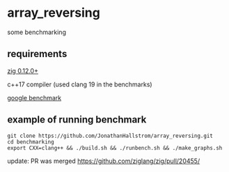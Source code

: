 # array_reversing

some benchmarking

## requirements 

[zig 0.12.0+](https://ziglang.org/)

c++17 compiler (used clang 19 in the benchmarks)

[google benchmark](https://github.com/google/benchmark/)

## example of running benchmark
```
git clone https://github.com/JonathanHallstrom/array_reversing.git
cd benchmarking
export CXX=clang++ && ./build.sh && ./runbench.sh && ./make_graphs.sh
```

update: PR was merged https://github.com/ziglang/zig/pull/20455/
